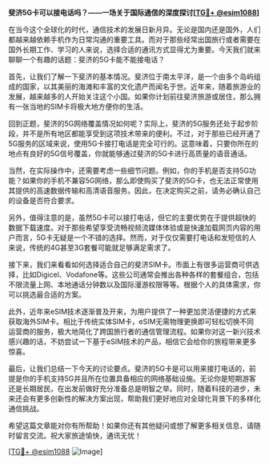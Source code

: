 **斐济5G卡可以接电话吗？——一场关于国际通信的深度探讨[[TG💪+ @esim1088](https://t.me/s/esim1088)]**

在当今这个全球化的时代，通信技术的发展日新月异。无论是国内还是国外，人们都越来越依赖手机作为日常沟通的重要工具。而对于那些经常出国旅行或者需要在国外长期工作、学习的人来说，选择合适的通讯方式显得尤为重要。今天我们就来聊聊一个有趣的话题：斐济的5G卡能不能接电话？

首先，让我们了解一下斐济的基本情况。斐济位于南太平洋，是一个由多个岛屿组成的国家，以其美丽的海滩和丰富的文化遗产而闻名于世。近年来，随着旅游业的发展，越来越多的人开始关注这个小国。如果你计划前往斐济旅游或居住，那么拥有一张当地的SIM卡将极大地方便你的生活。

回到正题，斐济的5G网络覆盖情况如何呢？实际上，斐济的5G服务还处于起步阶段，并不是所有地区都能享受到这项技术带来的便利。不过，对于那些已经开通了5G服务的区域来说，使用5G卡接打电话是完全可行的。这意味着，只要你所在的地点有良好的5G信号覆盖，你就能够通过斐济的5G卡进行高质量的语音通话。

当然，在实际操作中，还需要考虑一些细节问题。例如，你的手机是否支持5G功能？如果你的手机不兼容5G网络，那么即使购买了斐济的5G卡，也无法正常使用其提供的高速数据传输和高清语音服务。因此，在决定购买之前，请务必确认自己的设备是否符合要求。

另外，值得注意的是，虽然5G卡可以接打电话，但它的主要优势在于提供超快的数据下载速度。对于那些希望享受流畅视频流媒体体验或是快速加载网页内容的用户而言，5G卡无疑是一个不错的选择。然而，对于仅仅需要打电话和发短信的人来说，传统的4G甚至3G套餐可能就足够满足需求了。

接下来，我们来看看如何选择适合自己的斐济SIM卡。市面上有很多运营商可供选择，比如Digicel、Vodafone等。这些公司通常会推出各种各样的套餐组合，包括不限流量上网、本地通话分钟数以及国际漫游权限等等。根据个人的具体需求，你可以挑选最合适的方案。

此外，近年来eSIM技术逐渐普及开来，为用户提供了一种更加灵活便捷的方式来获取海外SIM卡。相比于传统实体SIM卡，eSIM无需物理更换即可轻松切换不同运营商的服务，极大地简化了跨国旅行者的通信管理流程。如果你对这一新兴技术感兴趣的话，不妨尝试一下基于eSIM技术的产品，相信它会给你的旅程带来更多惊喜。

最后，让我们总结一下今天的讨论要点。斐济的5G卡是可以用来接打电话的，前提是你的手机支持5G并且所在位置具备相应的网络基础设施。无论你是短期游客还是长期居民，在出发前做好充分准备总是明智之举。同时，随着科技的进步，未来还会有更多创新性的解决方案出现，帮助我们更好地应对全球化背景下的多样化通信挑战。

希望这篇文章能对你有所帮助！如果你还有其他疑问或想了解更多相关信息，请随时留言交流。祝大家旅途愉快，通讯无忧！

[[TG💪+ @esim1088](https://t.me/s/esim1088) ![Image](https://i.postimg.cc/4NQfJmqS/Snipaste-2025-05-13-00-14-12.png)]
